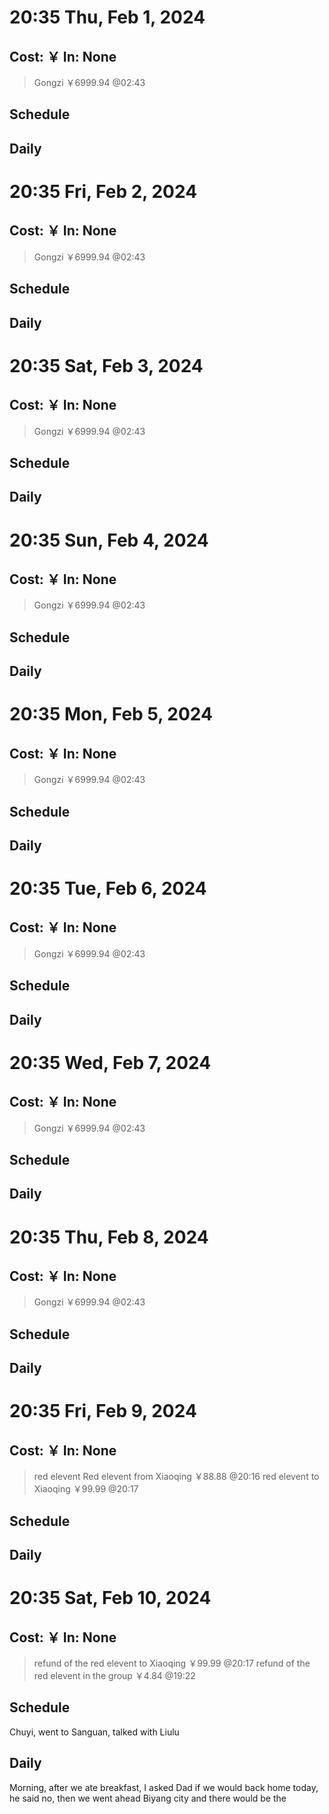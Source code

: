 # 20:35 Thu, Feb 1, 2024

## Cost: ￥ In: None
>Gongzi ￥6999.94
@02:43

## Schedule 

## Daily

# 20:35 Fri, Feb 2, 2024

## Cost: ￥ In: None
>Gongzi ￥6999.94
@02:43

## Schedule 

## Daily

# 20:35 Sat, Feb 3, 2024

## Cost: ￥ In: None
>Gongzi ￥6999.94
@02:43

## Schedule 

## Daily


# 20:35 Sun, Feb 4, 2024

## Cost: ￥ In: None
>Gongzi ￥6999.94
@02:43

## Schedule 

## Daily


# 20:35 Mon, Feb 5, 2024

## Cost: ￥ In: None
>Gongzi ￥6999.94
@02:43

## Schedule 

## Daily


# 20:35 Tue, Feb 6, 2024

## Cost: ￥ In: None
>Gongzi ￥6999.94
@02:43

## Schedule 

## Daily


# 20:35 Wed, Feb 7, 2024

## Cost: ￥ In: None
>Gongzi ￥6999.94
@02:43

## Schedule 

## Daily


# 20:35 Thu, Feb 8, 2024

## Cost: ￥ In: None
>Gongzi ￥6999.94
@02:43

## Schedule 

## Daily


# 20:35 Fri, Feb 9, 2024

## Cost: ￥ In: None
>red elevent 
>Red elevent from Xiaoqing ￥88.88
@20:16
>red elevent to Xiaoqing ￥99.99
@20:17

## Schedule 

## Daily


# 20:35 Sat, Feb 10, 2024

## Cost: ￥ In: None
>refund of the red elevent to Xiaoqing ￥99.99
@20:17
>refund of the red elevent in the group ￥4.84
@19:22

## Schedule 
Chuyi, went to Sanguan, talked with Liulu

## Daily
Morning, after we ate breakfast, I asked Dad if we would back home today, he said no, then we went ahead Biyang city and there would be the 